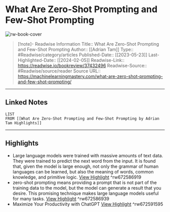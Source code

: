 # What Are Zero-Shot Prompting and Few-Shot Prompting

![rw-book-cover](https://machinelearningmastery.com/wp-content/uploads/2016/09/cropped-icon-32x32.png)
<br>
>[!note]- Readwise Information
>Title:: What Are Zero-Shot Prompting and Few-Shot Prompting
>Author:: [[Adrian Tam]]
>Type:: #Readwise/category/articles
>Published-Date:: [[2023-05-23]]
>Last-Highlighted-Date:: [[2024-02-05]]
>Readwise-Link:: https://readwise.io/bookreview/37432496
>Readwise-Source:: #Readwise/source/reader
>Source URL:: https://machinelearningmastery.com/what-are-zero-shot-prompting-and-few-shot-prompting/
--- 

## Linked Notes
```dataview
LIST
FROM [[What Are Zero-Shot Prompting and Few-Shot Prompting by Adrian Tam Highlights]]
```

---

## Highlights
- Large language models were trained with massive amounts of text data. They were trained to predict the next word from the input. It is found that, given the model is large enough, not only the grammar of human languages can be learned, but also the meaning of words, common knowledge, and primitive logic. [View Highlight](https://readwise.io/open/672586919) ^rw672586919
- zero-shot prompting means providing a prompt that is not part of the training data to the model, but the model can generate a result that you desire. This promising technique makes large language models useful for many tasks. [View Highlight](https://readwise.io/open/672586939) ^rw672586939
- Maximize Your Productivity with ChatGPT [View Highlight](https://readwise.io/open/672591595) ^rw672591595
